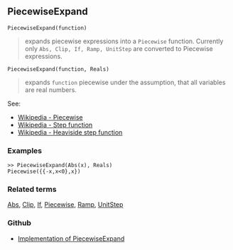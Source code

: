 ## PiecewiseExpand
 

```
PiecewiseExpand(function)
```

> expands piecewise expressions into a `Piecewise` function. Currently only `Abs, Clip, If, Ramp, UnitStep` are converted to Piecewise expressions.

```
PiecewiseExpand(function, Reals)
```

> expands `function`  piecewise under the assumption, that all variables are real numbers.

See:

* [Wikipedia - Piecewise](http://en.wikipedia.org/wiki/Piecewise)
* [Wikipedia - Step function](https://en.wikipedia.org/wiki/Step_function)
* [Wikipedia - Heaviside step function](https://en.wikipedia.org/wiki/Heaviside_step_function)  


### Examples

```
>> PiecewiseExpand(Abs(x), Reals) 
Piecewise({{-x,x<0},x})
```
 

### Related terms 
[Abs](Abs.md), [Clip](Clip.md), [If](If.md), [Piecewise](Piecewise.md), [Ramp](Ramp.md), [UnitStep](UnitStep.md)  

### Github

* [Implementation of PiecewiseExpand](https://github.com/axkr/symja_android_library/blob/master/symja_android_library/matheclipse-core/src/main/java/org/matheclipse/core/builtin/Arithmetic.java#L2793) 
